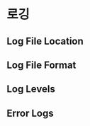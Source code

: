 # 로깅 <a id="logging"></a>

## Log File Location <a id="log-file-location"></a>



## Log File Format <a id="log-file-format"></a>



## Log Levels <a id="log-levels"></a>



## Error Logs <a id="error-logs"></a>

